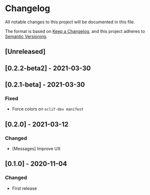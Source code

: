 # Changelog
All notable changes to this project will be documented in this file.

The format is based on [Keep a Changelog](https://keepachangelog.com/en/1.0.0/),
and this project adheres to [Semantic Versioning](https://semver.org/spec/v2.0.0.html).

## [Unreleased]

## [0.2.2-beta2] - 2021-03-30

## [0.2.1-beta] - 2021-03-30

### Fixed
- Force colors on `oclif-dev manifest`
## [0.2.0] - 2021-03-12

### Changed
- [Messages] Improve UX

## [0.1.0] - 2020-11-04
### Changed
- First release

